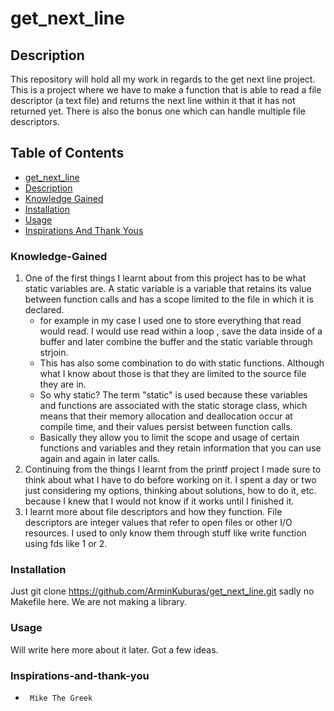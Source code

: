 # get_next_line


## Description
This repository will hold all my work in regards to the get next line project. This is a project where we have to make a function that is able to read a file descriptor (a text file) and returns the next line within it that it has not returned yet. There is also the bonus one which can handle multiple file descriptors. 


## Table of Contents

- [get_next_line](#get_next_line)
- [Description](#Description)
- [Knowledge Gained](#Knowledge-Gained)
- [Installation](#Installation)
- [Usage](#Usage)
- [Inspirations And Thank Yous](#inspirations-and-thank-you)

### Knowledge-Gained
1.  One of the first things I learnt about from this project has to be what static variables are.  A static variable is a variable that retains its value between function calls and has a scope limited to the file in which it is declared.
      - for example in my case I used one to store everything that read would read. I would use read within a loop  , save the data inside of a buffer and later combine the buffer and the static variable through strjoin.
      - This has also some combination to do with static functions. Although what I know about those is that they are limited to the source file they are in.
      - So why static? The term "static" is used because these variables and functions are associated with the static storage class, which means that their memory allocation and deallocation occur at compile time, and their values persist between function calls.
      - Basically they allow you to limit the scope and usage of certain functions and variables and they retain information that you can use again and again in later calls.
2.   Continuing from the things I learnt from the printf project I made sure to think about what I have to do before working on it. I spent a day or two just considering my options, thinking about solutions, how to do it, etc. because I knew that I would not know if it works until I finished it.
3.   I learnt more about file descriptors and how they function. File descriptors are integer values that refer to open files or other I/O resources. I used to only know them through stuff like write function using fds like 1 or 2.
### Installation
Just git clone https://github.com/ArminKuburas/get_next_line.git sadly no Makefile here. We are not making a library.
### Usage
Will write here more about it later. Got a few ideas.
### Inspirations-and-thank-you
-      Mike The Greek
